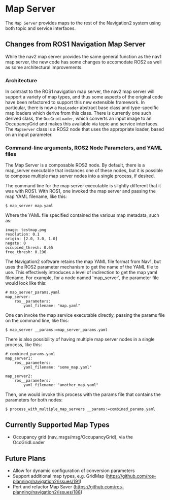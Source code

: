 # Map Server

The `Map Server` provides maps to the rest of the Navigation2 system using both topic and
service interfaces. 

## Changes from ROS1 Navigation Map Server

While the nav2 map server provides the same general function as the nav1 map server, the new
code has some changes to accomodate ROS2 as well as some architectural improvements.

### Architecture

In contrast to the ROS1 navigation map server, the nav2 map server will support a variety
of map types, and thus some aspects of the original code have been refactored to support 
this new extensible framework. In particular, there is now a `MapLoader` abstract base class 
and type-specific map loaders which derive from this class. There is currently one such
derived class, the `OccGridLoader`, which converts an input image to an OccupancyGrid and
makes this available via topic and service interfaces. The `MapServer` class is a ROS2 node
that uses the appropriate loader, based on an input parameter.

### Command-line arguments, ROS2 Node Parameters, and YAML files

The Map Server is a composable ROS2 node. By default, there is a map_server executable that
instances one of these nodes, but it is possible to compose multiple map server nodes into
a single process, if desired.

The command line for the map server executable is slightly different that it was with ROS1.
With ROS1, one invoked the map server and passing the map YAML filename, like this:

```
$ map_server map.yaml
```

Where the YAML file specified contained the various map metadata, such as:

```
image: testmap.png
resolution: 0.1
origin: [2.0, 3.0, 1.0]
negate: 0
occupied_thresh: 0.65
free_thresh: 0.196
```

The Navigation2 software retains the map YAML file format from Nav1, but uses the ROS2 parameter
mechanism to get the name of the YAML file to use. This effectively introduces a 
level of indirection to get the map yaml filename. For example, for a node named 'map_server', 
the parameter file would look like this:

```
# map_server_params.yaml
map_server:
    ros__parameters:
        yaml_filename: "map.yaml"
```

One can invoke the map service executable directly, passing the params file on the command line,
like this:

```
$ map_server __params:=map_server_params.yaml
```

There is also possibility of having multiple map server nodes in a single process, like this:

```
# combined_params.yaml
map_server1:
    ros__parameters:
        yaml_filename: "some_map.yaml"

map_server2:
    ros__parameters:
        yaml_filename: "another_map.yaml"
```

Then, one would invoke this process with the params file that contains the parameters for both nodes:

```
$ process_with_multiple_map_servers __params:=combined_params.yaml
```

## Currently Supported Map Types
- Occupancy grid (nav_msgs/msg/OccupancyGrid), via the OccGridLoader

## Future Plans
- Allow for dynamic configuration of conversion parameters
- Support additional map types, e.g. GridMap (https://github.com/ros-planning/navigation2/issues/191)
- Port and refactor Map Saver (https://github.com/ros-planning/navigation2/issues/188)

